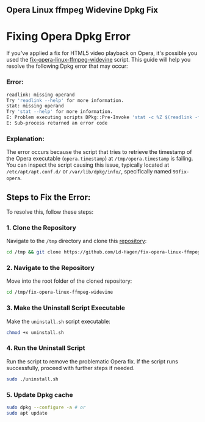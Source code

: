 Opera Linux ffmpeg Widevine Dpkg Fix
---

# Fixing Opera Dpkg Error

If you've applied a fix for HTML5 video playback on Opera, it's possible you used the [fix-opera-linux-ffmpeg-widevine](https://github.com/Ld-Hagen/fix-opera-linux-ffmpeg-widevine) script. This guide will help you resolve the following Dpkg error that may occur:

### Error:
```bash
readlink: missing operand
Try 'readlink --help' for more information.
stat: missing operand
Try 'stat --help' for more information.
E: Problem executing scripts DPkg::Pre-Invoke 'stat -c %Z $(readlink -f $(which opera)) > /tmp/opera.timestamp'
E: Sub-process returned an error code
```

### Explanation:
The error occurs because the script that tries to retrieve the timestamp of the Opera executable (`opera.timestamp`) at `/tmp/opera.timestamp` is failing. You can inspect the script causing this issue, typically located at `/etc/apt/apt.conf.d/` or `/var/lib/dpkg/info/`, specifically named `99fix-opera`.

## Steps to Fix the Error:
To resolve this, follow these steps:

### 1. Clone the Repository
Navigate to the `/tmp` directory and clone this [repository](https://github.com/Ld-Hagen/fix-opera-linux-ffmpeg-widevine):
```bash
cd /tmp && git clone https://github.com/Ld-Hagen/fix-opera-linux-ffmpeg-widevine.git
```

### 2. Navigate to the Repository
Move into the root folder of the cloned repository:
```bash
cd /tmp/fix-opera-linux-ffmpeg-widevine
```

### 3. Make the Uninstall Script Executable
Make the `uninstall.sh` script executable:
```bash
chmod +x uninstall.sh
```

### 4. Run the Uninstall Script
Run the script to remove the problematic Opera fix. If the script runs successfully, proceed with further steps if needed.
```bash
sudo ./uninstall.sh
```

### 5. Update Dpkg cache
```bash
sudo dpkg --configure -a # or
sudo apt update
```
